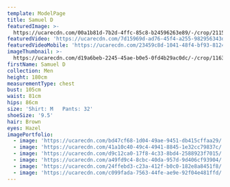 ```yaml
---
template: ModelPage
title: Samuel D
featuredImage: >-
  https://ucarecdn.com/00a1b81d-7b2d-4ffc-85c8-b24596263e89/-/crop/2115x1136/0,0/-/preview/
featuredVideo: 'https://ucarecdn.com/7d15969d-ad76-45f4-a255-982956343d15/'
featuredVideoMobile: 'https://ucarecdn.com/23459c8d-1041-48f4-bf93-8124ff55eb78/'
imageThumbnail: >-
  https://ucarecdn.com/d19a6beb-2245-45ae-b0e5-0fd4b29ac0dc/-/crop/1163x1749/219,209/-/preview/
firstName: Samuel D
collection: Men
height: 180cm
measurementType: chest
bust: 105cm
waist: 81cm
hips: 86cm
size: 'Shirt: M   Pants: 32'
shoeSize: '9.5'
hair: Brown
eyes: Hazel
imagePortfolio:
  - image: 'https://ucarecdn.com/bd47cf68-1d04-49ae-9451-db415cffaa29/'
  - image: 'https://ucarecdn.com/41a10c40-49c4-4941-8845-1e32cc79837c/'
  - image: 'https://ucarecdn.com/d9c12ca0-17f8-4c33-8bd4-2588923f7015/'
  - image: 'https://ucarecdn.com/a49fd9c4-8cbc-40da-957d-9d406cf93904/'
  - image: 'https://ucarecdn.com/24ffebd3-c23a-412f-b0c0-182e8a8451f8/'
  - image: 'https://ucarecdn.com/c099fada-7563-44fe-ae9e-92f04e481ffd/'
---
```



